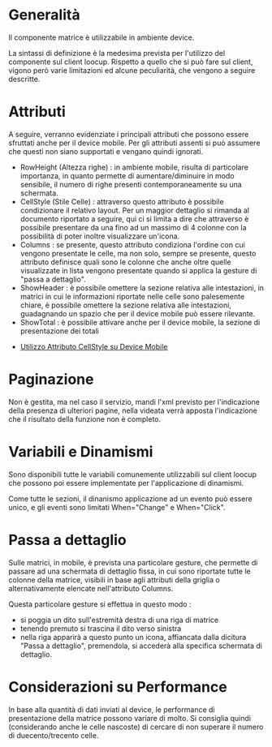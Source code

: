 # Generalità

Il componente matrice è utilizzabile in ambiente device.

La sintassi di definizione è la medesima prevista per l'utilizzo del componente sul client loocup. Rispetto a quello che si può fare sul client, vigono però varie limitazioni ed alcune peculiarità, che vengono a seguire descritte.

# Attributi

A seguire, verranno evidenziate i principali attributi che possono essere sfruttati anche per il device mobile. Per gli attributi assenti si può assumere che questi non siano supportati e vengano quindi ignorati.

* RowHeight (Altezza righe) :  in ambiente mobile, risulta di particolare importanza, in quanto permette di aumentare/diminuire in modo sensibile, il numero di righe presenti contemporaneamente su una schermata.
* CellStyle (Stile Celle) :  attraverso questo attributo è possibile condizionare il relativo layout. Per un maggior dettaglio si rimanda al documento riportato a seguire, qui ci si limita a dire che attraverso è possibile presentare da una fino ad un massimo di 4 colonne con la possibilità di poter inoltre visualizzare un'icona.
* Columns :  se presente, questo attributo condiziona l'ordine con cui vengono presentate le celle, ma non solo, sempre se presente, questo attributo definisce quali sono le colonne che anche oltre quelle visualizzate in lista vengono presentate quando si applica la gesture di "passa a dettaglio".
* ShowHeader :  è possibile omettere la sezione relativa alle intestazioni, in matrici in cui le informazioni riportate nelle celle sono palesemente chiare, è possibile omettere la sezione relativa alle intestazioni, guadagnando un spazio che per il device mobile può essere rilevante.
* ShowTotal :  è possibile attivare anche per il device mobile, la sezione di presentazione dei totali

- [Utilizzo Attributo CellStyle su Device Mobile](Sorgenti/MB/DOC/LOCEXB_MOC)

# Paginazione

Non è gestita, ma nel caso il servizio, mandi l'xml previsto per l'indicazione della presenza di ulteriori pagine, nella videata verrà apposta l'indicazione che il risultato della funzione non è completo.

# Variabili e Dinamismi

Sono disponibili tutte le variabili comunemente utilizzabili sul client loocup che possono poi essere implementate per l'applicazione di dinamismi.

Come tutte le sezioni, il dinanismo applicazione ad un evento può essere unico, e gli eventi sono limitati When="Change" e When="Click".

# Passa a dettaglio

Sulle matrici, in mobile, è prevista una particolare gesture, che permette di passare ad una  schermata di dettaglio fissa, in cui sono riportate tutte le colonne della matrice, visibili in base agli attributi della griglia o alternativamente elencate nell'attributo Columns.

Questa particolare gesture si effettua in questo modo : 
* si poggia un dito sull'estremità destra di una riga di matrice
* tenendo premuto si trascina il dito verso sinistra
* nella riga apparirà a questo punto un icona, affiancata dalla dicitura "Passa a dettaglio", premendola, si accederà alla specifica schermata di dettaglio.

# Considerazioni su Performance

In base alla quantità di dati inviati al device, le performance di presentazione della matrice possono variare di molto. Si consiglia quindi (considerando anche le celle nascoste) di cercare di non superare il numero di duecento/trecento celle.

